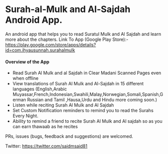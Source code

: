 # Surah-al-Mulk and Al-Sajdah Android App.
An android app that helps you to read Suratul Mulk and Al Sajdah and learn more about the chapters.
Link To App (Google Play Store):- https://play.google.com/store/apps/details?id=com.ihyausunnah.surahalmulk

<h4>Overview of the App</h4>

- Read Surah Al Mulk and al Sajdah in Clear Madani Scanned Pages even when offline
- View translations of Surah Al Mulk and Al-Sajdah in 15 different languages (English,Arabic Muyassar,French,Indonesian,Swahili,Malay,Norwegian,Somali,Spanish,German Russian and Tamil ,Hausa,Urdu and Hindu more coming soon.)
- Listen while reciting Surah Al Mulk and Al Sajdah
- Set Custom Notification reminders to remind you to read the Surahs Every Night.
- Ability to remind a friend to recite Surah Al Mulk and Al sajdah so as you can earn thawaab as he recites 

PRs, issues (bugs, feedback and suggestions) are welcomed.

Twitter: https://twitter.com/saidmsaid81
